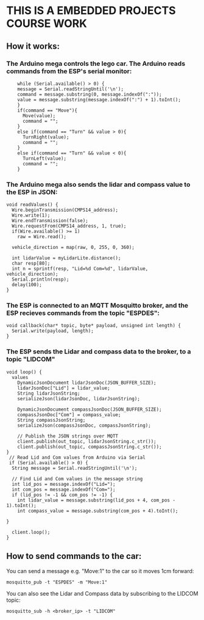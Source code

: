 # THIS IS A EMBEDDED PROJECTS COURSE WORK

## How it works:

### The Arduino mega controls the lego car. The Arduino reads commands from the ESP's serial monitor:
```
    while (Serial.available() > 0) {
    message = Serial.readStringUntil('\n');
    command = message.substring(0, message.indexOf(":"));
    value = message.substring(message.indexOf(":") + 1).toInt();
    }
    if(command == "Move"){
      Move(value);
      command = "";
    }
    else if(command == "Turn" && value > 0){
      TurnRight(value);
      command = "";
    }
    else if(command == "Turn" && value < 0){
      TurnLeft(value);
      command = "";
    }
```
### The Arduino mega also sends the lidar and compass value to the ESP in JSON:
```
void readValues() {
  Wire.beginTransmission(CMPS14_address);
  Wire.write(1);
  Wire.endTransmission(false);
  Wire.requestFrom(CMPS14_address, 1, true);
  if(Wire.available() >= 1)
    raw = Wire.read();
   
  vehicle_direction = map(raw, 0, 255, 0, 360);

  int lidarValue = myLidarLite.distance();
  char resp[80];
  int n = sprintf(resp, "Lid=%d Com=%d", lidarValue, vehicle_direction);
  Serial.println(resp);
  delay(100);
}
```
### The ESP is connected to an MQTT Mosquitto broker, and the ESP recieves commands from the topic "ESPDES":

```
void callback(char* topic, byte* payload, unsigned int length) {
  Serial.write(payload, length);
}
```
### The ESP sends the Lidar and compass data to the broker, to a topic "LIDCOM"
```
void loop() {
  values
    DynamicJsonDocument lidarJsonDoc(JSON_BUFFER_SIZE);
    lidarJsonDoc["Lid"] = lidar_value;
    String lidarJsonString;
    serializeJson(lidarJsonDoc, lidarJsonString);

    DynamicJsonDocument compassJsonDoc(JSON_BUFFER_SIZE);
    compassJsonDoc["Com"] = compass_value;
    String compassJsonString;
    serializeJson(compassJsonDoc, compassJsonString);

    // Publish the JSON strings over MQTT
    client.publish(out_topic, lidarJsonString.c_str());
    client.publish(out_topic, compassJsonString.c_str());
} 
 // Read Lid and Com values from Arduino via Serial
 if (Serial.available() > 0) {
  String message = Serial.readStringUntil('\n');

  // Find Lid and Com values in the message string
  int lid_pos = message.indexOf("Lid=");
  int com_pos = message.indexOf("Com=");
  if (lid_pos != -1 && com_pos != -1) {
    int lidar_value = message.substring(lid_pos + 4, com_pos - 1).toInt();
    int compass_value = message.substring(com_pos + 4).toInt();

}

  client.loop();
}
```
## How to send commands to the car:
You can send a message e.g. "Move:1" to the car so it moves 1cm forward:
```
mosquitto_pub -t "ESPDES" -m "Move:1"
```
You can also see the Lidar and Compass data by subscribing to the LIDCOM topic:
```
mosquitto_sub -h <broker_ip> -t "LIDCOM"
```

